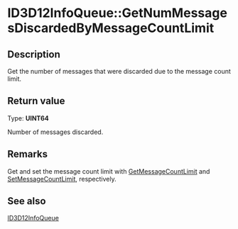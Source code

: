 # ID3D12InfoQueue::GetNumMessagesDiscardedByMessageCountLimit

## Description

Get the number of messages that were discarded due to the message count limit.

## Return value

Type: **UINT64**

Number of messages discarded.

## Remarks

Get and set the message count limit with [GetMessageCountLimit](https://learn.microsoft.com/windows/desktop/api/d3d12sdklayers/nf-d3d12sdklayers-id3d12infoqueue-getmessagecountlimit) and [SetMessageCountLimit](https://learn.microsoft.com/windows/desktop/api/d3d12sdklayers/nf-d3d12sdklayers-id3d12infoqueue-setmessagecountlimit), respectively.

## See also

[ID3D12InfoQueue](https://learn.microsoft.com/windows/desktop/api/d3d12sdklayers/nn-d3d12sdklayers-id3d12infoqueue)